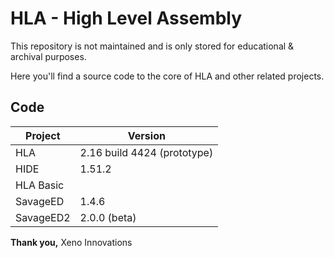 # HLA - High Level Assembly 

This repository is not maintained and is only stored for educational & archival purposes.

Here you'll find a source code to the core of HLA and other related projects.

## Code

| Project    | Version |
| ---------- | ------- |
| HLA        | 2.16 build 4424 (prototype) |
| HIDE       | 1.51.2 |
| HLA Basic  |  |
| SavageED   | 1.4.6 |
| SavageED2  | 2.0.0 (beta) |



**Thank you,**
Xeno Innovations
